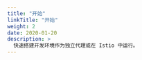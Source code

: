 ```yaml
---
title: "开始"
linkTitle: "开始"
weight: 2
date: 2020-01-20
description: >
  快速搭建开发环境作为独立代理或在 Istio 中运行。
---
```



